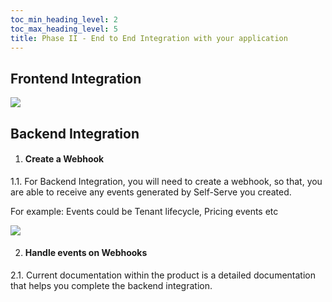 ```yaml
--- 
toc_min_heading_level: 2
toc_max_heading_level: 5
title: Phase II - End to End Integration with your application
---
```


##  Frontend Integration

![](/img/customer_onboarding/frontend-integration.png)

## Backend Integration

1.  #### Create a Webhook

   1.1.  For Backend Integration, you will need to create a webhook, so that, you are able to receive any events generated by Self-Serve you created. 

   For example: Events could be Tenant lifecycle, Pricing events etc

![](/img/customer_onboarding/backend-integration-example.png)

   2.  #### Handle events on Webhooks
   2.1.  Current documentation within the product is a detailed documentation that helps you complete the backend integration.

